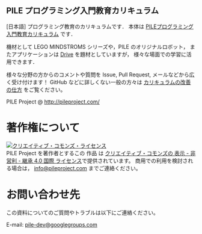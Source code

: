 PILE プログラミング入門教育カリキュラム
---
[日本語] プログラミング教育のカリキュラムです．
本体は [PILEプログラミング入門教育カリキュラム](./curriculum_ja.md) です．

機材として LEGO MINDSTROMS シリーズや，PILE のオリジナルロボット，
またアプリケーションは [Drive](https://github.com/PileProject/drive) を題材としていますが，
様々な場面での学習に活用できます．

様々な分野の方からのコメントや質問を
Issue, Pull Request, メールなどから広く受け付けます！
GitHub などに詳しくない一般の方々は [カリキュラムの改善の仕方](how_to_contribute.md) をご覧ください。

PILE Project @ <http://pileproject.com/>

# 著作権について
<a rel="license" href="http://creativecommons.org/licenses/by-nc-sa/4.0/"><img alt="クリエイティブ・コモンズ・ライセンス" style="border-width:0" src="https://i.creativecommons.org/l/by-nc-sa/4.0/88x31.png" /></a><br /><span xmlns:cc="http://creativecommons.org/ns#" property="cc:attributionName">PILE Project</span> を著作者とするこの 作品 は <a rel="license" href="http://creativecommons.org/licenses/by-nc-sa/4.0/">クリエイティブ・コモンズの 表示 - 非営利 - 継承 4.0 国際 ライセンス</a>で提供されています。
商用での利用を検討される場合は， <info@pileproject.com> までご連絡ください。


# お問い合わせ先
この資料についてのご質問やトラブルは以下にご連絡ください。

E-mail: <pile-dev@googlegroups.com>
